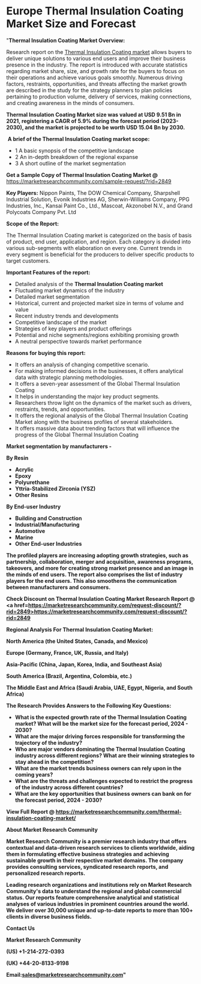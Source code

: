 # Europe Thermal Insulation Coating Market Size and Forecast
"<strong>Thermal Insulation Coating Market Overview:</strong>

Research report on the <a href=https://marketresearchcommunity.com/thermal-insulation-coating-market/>Thermal Insulation Coating market</a> allows buyers to deliver unique solutions to various end users and improve their business presence in the industry. The report is introduced with accurate statistics regarding market share, size, and growth rate for the buyers to focus on their operations and achieve various goals smoothly. Numerous driving factors, restraints, opportunities, and threats affecting the market growth are described in the study for the strategy planners to plan policies pertaining to production volume, delivery of services, making connections, and creating awareness in the minds of consumers.

<strong>Thermal Insulation Coating Market size was valued at USD 9.51 Bn in 2021, registering a CAGR of 5.9% during the forecast period (2023-2030), and the market is projected to be worth USD 15.04 Bn by 2030.</strong>

 <Strong>A brief of the Thermal Insulation Coating market scope:</Strong>
<ul>
 <li>1  A basic synopsis of the competitive landscape</li>
 <li>2  An in-depth breakdown of the regional expanse</li>
 <li>3  A short outline of the market segmentation</li>
</ul>
<strong>Get a Sample Copy of Thermal Insulation Coating Market @ </b></strong><a href=https://marketresearchcommunity.com/sample-request/?rid=2849><u>https://marketresearchcommunity.com/sample-request/?rid=2849</u></a>

<strong>Key Players:</strong> 
Nippon Paints, The DOW Chemical Company, Sharpshell Industrial Solution, Evonik Industries AG, Sherwin-Williams Company, PPG Industries, Inc., Kansai Paint Co., Ltd., Mascoat, Akzonobel N.V., and Grand Polycoats Company Pvt. Ltd

<strong>Scope of the Report:</strong>

The Thermal Insulation Coating market is categorized on the basis of basis of product, end user, application, and region. Each category is divided into various sub-segments with elaboration on every one. Current trends in every segment is beneficial for the producers to deliver specific products to target customers.

<strong><b>Important Features of the report:</b></strong>
<ul>
  <li>Detailed analysis of the <strong><b>Thermal Insulation Coating </b></strong><strong><b>market</b></strong></li>
  <li>Fluctuating market dynamics of the industry</li>
  <li>Detailed market segmentation</li>
  <li>Historical, current and projected market size in terms of volume and value</li>
  <li>Recent industry trends and developments</li>
  <li>Competitive landscape of the market</li>
  <li>Strategies of key players and product offerings</li>
  <li>Potential and niche segments/regions exhibiting promising growth</li>
  <li>A neutral perspective towards market performance</li>
</ul>
<strong><b>Reasons for buying this report:</b></strong>
<ul>
  <li>It offers an analysis of changing competitive scenario.</li>
  <li>For making informed decisions in the businesses, it offers analytical data with strategic planning methodologies.</li>
  <li>It offers a seven-year assessment of the Global Thermal Insulation Coating</li>
  <li>It helps in understanding the major key product segments.</li>
  <li>Researchers throw light on the dynamics of the market such as drivers, restraints, trends, and opportunities.</li>
  <li>It offers the regional analysis of the Global Thermal Insulation Coating Market along with the business profiles of several stakeholders.</li>
  <li>It offers massive data about trending factors that will influence the progress of the Global Thermal Insulation Coating</li>
</ul>

<strong>Market segmentation by manufacturers -</strong>


<strong><strong>By Resin</strong></h4>
<ul>
 	<li>Acrylic</li>
 	<li>Epoxy</li>
 	<li>Polyurethane</li>
 	<li>Yttria-Stabilized Zirconia (YSZ)</li>
 	<li>Other Resins</li>
</ul>
<strong><strong>By End-user Industry</strong></h4>
<ul>
 	<li>Building and Construction</li>
 	<li>Industrial/Manufacturing</li>
 	<li>Automotive</li>
 	<li>Marine</li>
 	<li>Other End-user Industries</li>
</ul>

The profiled players are increasing adopting growth strategies, such as partnership, collaboration, merger and acquisition, awareness programs, takeovers, and more for creating strong market presence and an image in the minds of end users. The report also comprises the list of industry players for the end users. This also smoothens the communication between manufacturers and consumers.

<strong><b>Check Discount on Thermal Insulation Coating Market Research Report @ </b></strong><a href=https://marketresearchcommunity.com/request-discount/?rid=2849><u>https://marketresearchcommunity.com/request-discount/?rid=2849</u></a>

<strong>Regional Analysis For Thermal Insulation Coating Market:</strong>

<strong>North America</strong> (the United States, Canada, and Mexico)

<strong>Europe</strong> (Germany, France, UK, Russia, and Italy)

<strong>Asia-Pacific</strong> (China, Japan, Korea, India, and Southeast Asia)

<strong>South America</strong> (Brazil, Argentina, Colombia, etc.)

<strong>The Middle East and Africa</strong> (Saudi Arabia, UAE, Egypt, Nigeria, and South Africa)

<strong>The Research Provides Answers to the Following Key Questions:</strong>
<ul>
 	<li>What is the expected growth rate of the Thermal Insulation Coating market? What will be the market size for the forecast period, 2024 - 2030?</li>
 	<li>What are the major driving forces responsible for transforming the trajectory of the industry?</li>
 	<li>Who are major vendors dominating the Thermal Insulation Coating industry across different regions? What are their winning strategies to stay ahead in the competition?</li>
 	<li>What are the market trends business owners can rely upon in the coming years?</li>
 	<li>What are the threats and challenges expected to restrict the progress of the industry across different countries?</li>
 	<li>What are the key opportunities that business owners can bank on for the forecast period, 2024 - 2030?</li>
</ul>

<strong>View Full Report @</strong> <a href=https://marketresearchcommunity.com/thermal-insulation-coating-market/>https://marketresearchcommunity.com/thermal-insulation-coating-market/</a>

<strong>About Market Research Community</strong>

Market Research Community is a premier research industry that offers contextual and data-driven research services to clients worldwide, aiding them in formulating effective business strategies and achieving sustainable growth in their respective market domains. The company provides consulting services, syndicated research reports, and personalized research reports.

Leading research organizations and institutions rely on Market Research Community's data to understand the regional and global commercial status. Our reports feature comprehensive analytical and statistical analyses of various industries in prominent countries around the world. We deliver over 30,000 unique and up-to-date reports to more than 100+ clients in diverse business fields.

<strong>Contact Us</strong>

<strong>Market Research Community</strong>

(US) +1-214-272-0393

(UK) +44-20-8133-9198

<strong>Email:</strong>sales@marketresearchcommunity.com"
